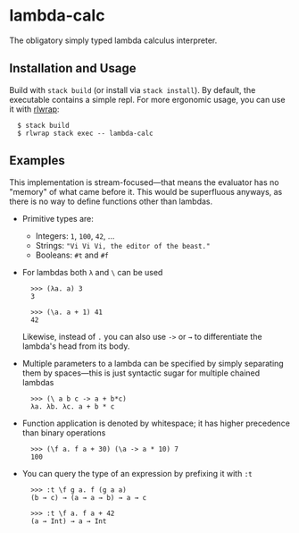 # lambda-calc

The obligatory simply typed lambda calculus interpreter.

## Installation and Usage

Build with `stack build` (or install via `stack install`).  By default,
the executable contains a simple repl.  For more ergonomic usage, you
can use it with [rlwrap]:

``` console
  $ stack build
  $ rlwrap stack exec -- lambda-calc
```

[rlwrap]: https://github.com/hanslub42/rlwrap

## Examples

This implementation is stream-focused—that means the evaluator has no
"memory" of what came before it.  This would be superfluous anyways, as
there is no way to define functions other than lambdas.

- Primitive types are:

  - Integers: `1`, `100`, `42`, …
  - Strings: `"Vi Vi Vi, the editor of the beast."`
  - Booleans: `#t` and `#f`

- For lambdas both `λ` and `\` can be used

  ```
    >>> (λa. a) 3
    3

    >>> (\a. a + 1) 41
    42
  ```

  Likewise, instead of `.` you can also use `->` or `→` to differentiate
  the lambda's head from its body.

- Multiple parameters to a lambda can be specified by simply separating
  them by spaces—this is just syntactic sugar for multiple chained
  lambdas

  ```
    >>> (\ a b c -> a + b*c)
    λa. λb. λc. a + b * c
  ```

- Function application is denoted by whitespace; it has higher
  precedence than binary operations

  ```
    >>> (\f a. f a + 30) (\a -> a * 10) 7
    100
  ```

- You can query the type of an expression by prefixing it with `:t`

  ```
    >>> :t \f g a. f (g a a)
    (b → c) → (a → a → b) → a → c

    >>> :t \f a. f a + 42
    (a → Int) → a → Int
  ```
